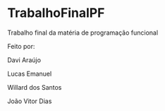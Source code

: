 # TrabalhoFinalPF
 Trabalho final da matéria de programação funcional

Feito por:

Davi Araújo

Lucas Emanuel

Willard dos Santos

João Vitor Dias
